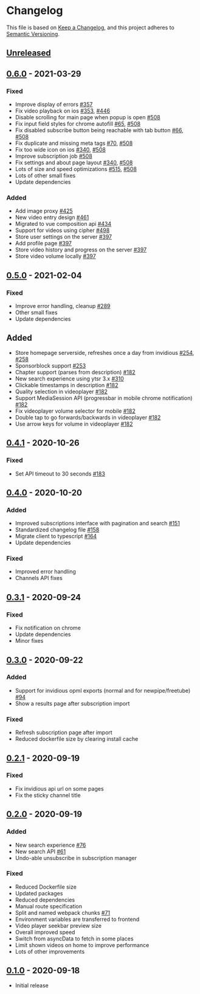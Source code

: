 # Changelog

This file is based on [Keep a Changelog](https://keepachangelog.com/en/1.0.0/),
and this project adheres to [Semantic Versioning](https://semver.org/spec/v2.0.0.html).

## [Unreleased]

## [0.6.0] - 2021-03-29

### Fixed

- Improve display of errors [#357](https://github.com/ViewTube/viewtube-vue/pull/357)
- Fix video playback on ios [#353](https://github.com/ViewTube/viewtube-vue/issues/353), [#446](https://github.com/ViewTube/viewtube-vue/pull/446)
- Disable scrolling for main page when popup is open [#508](https://github.com/ViewTube/viewtube-vue/pull/508)
- Fix input field styles for chrome autofill [#65](https://github.com/ViewTube/viewtube-vue/issues/65), [#508](https://github.com/ViewTube/viewtube-vue/pull/508)
- Fix disabled subscribe button being reachable with tab button [#66](https://github.com/ViewTube/viewtube-vue/issues/66), [#508](https://github.com/ViewTube/viewtube-vue/pull/508)
- Fix duplicate and missing meta tags [#70](https://github.com/ViewTube/viewtube-vue/issues/70), [#508](https://github.com/ViewTube/viewtube-vue/pull/508)
- Fix too wide icon on ios [#340](https://github.com/ViewTube/viewtube-vue/issues/340), [#508](https://github.com/ViewTube/viewtube-vue/pull/508)
- Improve subscription job [#508](https://github.com/ViewTube/viewtube-vue/pull/508)
- Fix settings and about page layout [#340](https://github.com/ViewTube/viewtube-vue/issues/340), [#508](https://github.com/ViewTube/viewtube-vue/pull/508)
- Lots of size and speed optimizations [#515](https://github.com/ViewTube/viewtube-vue/pull/515), [#508](https://github.com/ViewTube/viewtube-vue/pull/508)
- Lots of other small fixes
- Update dependencies

### Added

- Add image proxy [#425](https://github.com/ViewTube/viewtube-vue/pull/425)
- New video entry design [#461](https://github.com/ViewTube/viewtube-vue/pull/461)
- Migrated to vue composition api [#434](https://github.com/ViewTube/viewtube-vue/pull/434)
- Support for videos using cipher [#498](https://github.com/ViewTube/viewtube-vue/pull/498)
- Store user settings on the server [#397](https://github.com/ViewTube/viewtube-vue/pull/397)
- Add profile page [#397](https://github.com/ViewTube/viewtube-vue/pull/397)
- Store video history and progress on the server [#397](https://github.com/ViewTube/viewtube-vue/pull/397)
- Store video volume locally [#397](https://github.com/ViewTube/viewtube-vue/pull/397)

## [0.5.0] - 2021-02-04

### Fixed

- Improve error handling, cleanup [#289](https://github.com/ViewTube/viewtube-vue/pull/289)
- Other small fixes
- Update dependencies

## Added

- Store homepage serverside, refreshes once a day from invidious [#254](https://github.com/ViewTube/viewtube-vue/pull/258), [#258](https://github.com/ViewTube/viewtube-vue/pull/254)
- Sponsorblock support [#253](https://github.com/ViewTube/viewtube-vue/pull/253)
- Chapter support (parses from description) [#182](https://github.com/ViewTube/viewtube-vue/pull/182)
- New search experience using ytsr 3.x [#310](https://github.com/ViewTube/viewtube-vue/pull/310)
- Clickable timestamps in description [#182](https://github.com/ViewTube/viewtube-vue/pull/182)
- Quality selection in videoplayer [#182](https://github.com/ViewTube/viewtube-vue/pull/182)
- Support MediaSession API (progressbar in mobile chrome notification) [#182](https://github.com/ViewTube/viewtube-vue/pull/182)
- Fix videoplayer volume selector for mobile [#182](https://github.com/ViewTube/viewtube-vue/pull/182)
- Double tap to go forwards/backwards in videoplayer [#182](https://github.com/ViewTube/viewtube-vue/pull/182)
- Use arrow keys for volume in videoplayer [#182](https://github.com/ViewTube/viewtube-vue/pull/182)

## [0.4.1] - 2020-10-26

### Fixed

- Set API timeout to 30 seconds [#183](https://github.com/ViewTube/viewtube-vue/pull/183)

## [0.4.0] - 2020-10-20

### Added

- Improved subscriptions interface with pagination and search [#151](https://github.com/ViewTube/viewtube-vue/pull/151)
- Standardized changelog file [#158](https://github.com/ViewTube/viewtube-vue/pull/158)
- Migrate client to typescript [#164](https://github.com/ViewTube/viewtube-vue/pull/164)
- Update dependencies

### Fixed

- Improved error handling
- Channels API fixes

## [0.3.1] - 2020-09-24

### Fixed

- Fix notification on chrome
- Update dependencies
- Minor fixes

## [0.3.0] - 2020-09-22

### Added

- Support for invidious opml exports (normal and for newpipe/freetube) [#94](https://github.com/ViewTube/viewtube-vue/issues/94)
- Show a results page after subscription import

### Fixed

- Refresh subscription page after import
- Reduced dockerfile size by clearing install cache

## [0.2.1] - 2020-09-19

### Fixed

- Fix invidious api url on some pages
- Fix the sticky channel title

## [0.2.0] - 2020-09-19

### Added

- New search experience [#76](https://github.com/ViewTube/viewtube-vue/issues/76)
- New search API [#61](https://github.com/ViewTube/viewtube-vue/issues/76)
- Undo-able unsubscribe in subscription manager

### Fixed

- Reduced Dockerfile size
- Updated packages
- Reduced dependencies
- Manual route specification
- Split and named webpack chunks [#71](https://github.com/ViewTube/viewtube-vue/issues/71)
- Environment variables are transferred to frontend
- Video player seekbar preview size
- Overall improved speed
- Switch from asyncData to fetch in some places
- Limit shown videos on home to improve performance
- Lots of other improvements

## [0.1.0] - 2020-09-18

- Initial release

[unreleased]: https://github.com/viewtube/viewtube-vue/compare/v0.6.0...main
[0.6.0]: https://github.com/viewtube/viewtube-vue/compare/v0.5.0...v0.6.0
[0.5.0]: https://github.com/viewtube/viewtube-vue/compare/v0.4.1...v0.5.0
[0.4.1]: https://github.com/viewtube/viewtube-vue/compare/v0.4.0...v0.4.1
[0.4.0]: https://github.com/viewtube/viewtube-vue/compare/v0.3.1...v0.4.0
[0.3.1]: https://github.com/viewtube/viewtube-vue/compare/v0.3.0...v0.3.1
[0.3.0]: https://github.com/viewtube/viewtube-vue/compare/v0.2.1...v0.3.0
[0.2.1]: https://github.com/viewtube/viewtube-vue/compare/v0.2.0...v0.2.1
[0.2.0]: https://github.com/viewtube/viewtube-vue/compare/v0.1.0...v0.2.0
[0.1.0]: https://github.com/viewtube/viewtube-vue/releases/tag/v0.1.0
